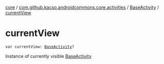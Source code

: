 [core](../../index.md) / [com.github.kacso.androidcommons.core.activities](../index.md) / [BaseActivity](index.md) / [currentView](./current-view.md)

# currentView

`var currentView: `[`BaseActivity`](index.md)`?`

Instance of currently visible [BaseActivity](index.md)

